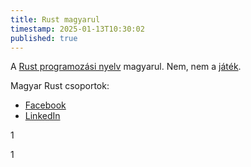 ```yaml
---
title: Rust magyarul
timestamp: 2025-01-13T10:30:02
published: true
---
```


A [Rust programozási nyelv](https://www.rust-lang.org/) magyarul. Nem, nem a [játék](https://rust.facepunch.com/).

Magyar Rust csoportok:

* [Facebook](https://www.facebook.com/groups/rusthungary)
* [LinkedIn](https://www.linkedin.com/groups/9588003/)




1[](images/rust-logo-512x512.png)

1[](images/rustacean-ferris-orig-noshadow.png)


